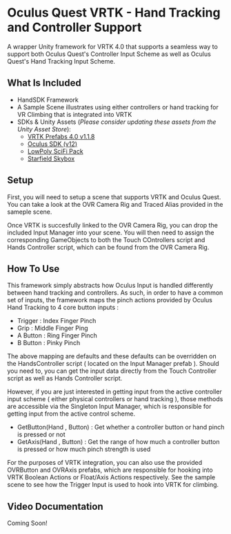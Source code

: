 # Oculus Quest VRTK - Hand Tracking and Controller Support

A wrapper Unity framework for VRTK 4.0 that supports a seamless way to support both Oculus Quest's Controller Input Scheme as well as Oculus Quest's Hand Tracking Input Scheme. 

## What Is Included

- HandSDK Framework
- A Sample Scene illustrates using either controllers or hand tracking for VR Climbing that is integrated into VRTK
- SDKs & Unity Assets (*Please consider updating these assets from the Unity Asset Store*):
  - [VRTK Prefabs 4.0 v1.1.8](https://github.com/ExtendRealityLtd/VRTK.Prefabs)
  - [Oculus SDK (v12)](https://assetstore.unity.com/packages/tools/integration/oculus-integration-82022)
  - [LowPoly SciFi Pack](https://assetstore.unity.com/packages/3d/environments/sci-fi/free-lowpoly-scifi-110070)
  - [Starfield Skybox](https://assetstore.unity.com/packages/2d/textures-materials/sky/starfield-skybox-92717)
  
## Setup

First, you will need to setup a scene that supports VRTK and Oculus Quest. You can take a look at the OVR Camera Rig and Traced Alias provided in the sameple scene.

Once VRTK is succesfully linked to the OVR Camera Rig, you can drop the included Input Manager into your scene. You will then need to assign the corresponding GameObjects to both the Touch COntrollers script and Hands Controller script, which can be found from the OVR Camera Rig. 

## How To Use

This framework simply abstracts how Oculus Input is handled differently between hand tracking and controllers. As such, in order to have a common set of inputs, the framework maps the pinch actions provided by Oculus Hand Tracking to 4 core button inputs :
  - Trigger : Index Finger Pinch
  - Grip : Middle Finger Ping
  - A Button : Ring Finger Pinch
  - B Button : Pinky Pinch
 
The above mapping are defaults and these defaults can be overridden on the HandsController script ( located on the Input Manager prefab ). Should you need to, you can get the input data directly from the Touch Controller script as well as Hands Controller script.
 
However, if you are just interested in getting input from the active controller input scheme ( either physical controllers or hand tracking ), those methods are accessible via the Singleton Input Manager, which is responsible for getting input from the active control scheme.
  - GetButton(Hand , Button) : Get whether a controller button or hand pinch is pressed or not
  - GetAxis(Hand , Button) : Get the range of how much a controller button is pressed or how much pinch strength is used

For the purposes of VRTK integration, you can also use the provided OVRButton and OVRAxis prefabs, which are responsible for hooking into VRTK Boolean Actions or Float/Axis Actions respectively. See the sample scene to see how the Trigger Input is used to hook into VRTK for climbing. 
 
## Video Documentation

Coming Soon!
